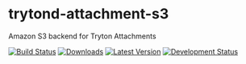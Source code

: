 trytond-attachment-s3
=====================

Amazon S3 backend for Tryton Attachments

[![Build Status](https://travis-ci.org/fulfilio/trytond-attachment-s3.svg?branch=develop)](https://travis-ci.org/fulfilio/trytond-attachment-s3)
[![Downloads](https://pypip.in/download/trytond_attachment_s3/badge.svg)](https://pypi.python.org/pypi/trytond_attachment_s3/)
[![Latest Version](https://pypip.in/version/trytond_attachment_s3/badge.svg)](https://pypi.python.org/pypi/trytond_attachment_s3/)
[![Development Status](https://pypip.in/status/trytond_attachment_s3/badge.svg)](https://pypi.python.org/pypi/trytond_attachment_s3/)
